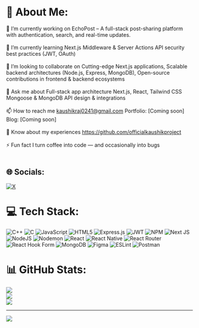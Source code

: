 # 💫 About Me:
🔭 I’m currently working on EchoPost – A full-stack post-sharing platform with authentication, search, and real-time updates.<br><br>🌱 I’m currently learning Next.js Middleware & Server Actions API security best practices (JWT, OAuth)<br><br>👯 I’m looking to collaborate on Cutting-edge Next.js applications, Scalable backend architectures (Node.js, Express, MongoDB), Open-source contributions in frontend & backend ecosystems<br><br>💬 Ask me about Full-stack app architecture Next.js, React, Tailwind CSS Mongoose & MongoDB API design & integrations<br><br>📫 How to reach me kaushikraj0241@gmail.com Portfolio: [Coming soon] Blog: [Coming soon]<br><br>📄 Know about my experiences https://github.com/officialkaushikproject<br><br>⚡ Fun fact I turn coffee into code — and occasionally into bugs<br><br>


## 🌐 Socials:
[![X](https://img.shields.io/badge/X-black.svg?logo=X&logoColor=white)](https://x.com/https://x.com/kaushikraj001) 

# 💻 Tech Stack:
![C++](https://img.shields.io/badge/c++-%2300599C.svg?style=flat-square&logo=c%2B%2B&logoColor=white) ![C](https://img.shields.io/badge/c-%2300599C.svg?style=flat-square&logo=c&logoColor=white) ![JavaScript](https://img.shields.io/badge/javascript-%23323330.svg?style=flat-square&logo=javascript&logoColor=%23F7DF1E) ![HTML5](https://img.shields.io/badge/html5-%23E34F26.svg?style=flat-square&logo=html5&logoColor=white) ![Express.js](https://img.shields.io/badge/express.js-%23404d59.svg?style=flat-square&logo=express&logoColor=%2361DAFB) ![JWT](https://img.shields.io/badge/JWT-black?style=flat-square&logo=JSON%20web%20tokens) ![NPM](https://img.shields.io/badge/NPM-%23CB3837.svg?style=flat-square&logo=npm&logoColor=white) ![Next JS](https://img.shields.io/badge/Next-black?style=flat-square&logo=next.js&logoColor=white) ![NodeJS](https://img.shields.io/badge/node.js-6DA55F?style=flat-square&logo=node.js&logoColor=white) ![Nodemon](https://img.shields.io/badge/NODEMON-%23323330.svg?style=flat-square&logo=nodemon&logoColor=%BBDEAD) ![React](https://img.shields.io/badge/react-%2320232a.svg?style=flat-square&logo=react&logoColor=%2361DAFB) ![React Native](https://img.shields.io/badge/react_native-%2320232a.svg?style=flat-square&logo=react&logoColor=%2361DAFB) ![React Router](https://img.shields.io/badge/React_Router-CA4245?style=flat-square&logo=react-router&logoColor=white) ![React Hook Form](https://img.shields.io/badge/React%20Hook%20Form-%23EC5990.svg?style=flat-square&logo=reacthookform&logoColor=white) ![MongoDB](https://img.shields.io/badge/MongoDB-%234ea94b.svg?style=flat-square&logo=mongodb&logoColor=white) ![Figma](https://img.shields.io/badge/figma-%23F24E1E.svg?style=flat-square&logo=figma&logoColor=white) ![ESLint](https://img.shields.io/badge/ESLint-4B3263?style=flat-square&logo=eslint&logoColor=white) ![Postman](https://img.shields.io/badge/Postman-FF6C37?style=flat-square&logo=postman&logoColor=white)
# 📊 GitHub Stats:
![](https://github-readme-stats.vercel.app/api?username=kaushikraj17&theme=dark&hide_border=false&include_all_commits=false&count_private=false)<br/>
![](https://nirzak-streak-stats.vercel.app/?user=kaushikraj17&theme=dark&hide_border=false)<br/>
![](https://github-readme-stats.vercel.app/api/top-langs/?username=kaushikraj17&theme=dark&hide_border=false&include_all_commits=false&count_private=false&layout=compact)

---
[![](https://visitcount.itsvg.in/api?id=kaushikraj17&icon=0&color=0)](https://visitcount.itsvg.in)

<!-- Proudly created with GPRM ( https://gprm.itsvg.in ) -->
